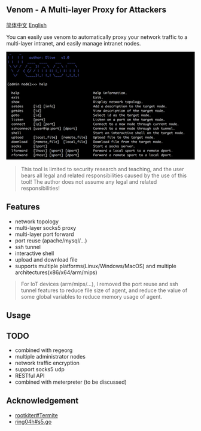 ## Venom - A Multi-layer Proxy for Attackers

<p>
<a href="README.md">简体中文</a>
<a href="README-en.md">English</a>
</p>

You can easily use venom to automatically proxy your network traffic to a multi-layer intranet, and easily manage intranet nodes.

![admin-node](docs/img/admin.png)

> This tool is limited to security research and teaching, and the user bears all legal and related responsibilities caused by the use of this tool! The author does not assume any legal and related responsibilities!


## Features

- network topology
- multi-layer socks5 proxy
- multi-layer port forward
- port reuse (apache/mysql/...)
- ssh tunnel 
- interactive shell
- upload and download file
- supports multiple platforms(Linux/Windows/MacOS) and multiple architectures(x86/x64/arm/mips)

> For IoT devices (arm/mips/...), I removed the port reuse and ssh tunnel features to reduce file size of agent, and reduce the value of some global variables to reduce memory usage of agent.

## Usage



## TODO

- combined with regeorg
- multiple administrator nodes
- network traffic encryption
- support socks5 udp
- RESTful API
- combined with meterpreter (to be discussed)

## Acknowledgement

- [rootkiter#Termite](https://github.com/rootkiter/Termite)
- [ring04h#s5.go](https://github.com/ring04h/s5.go)

